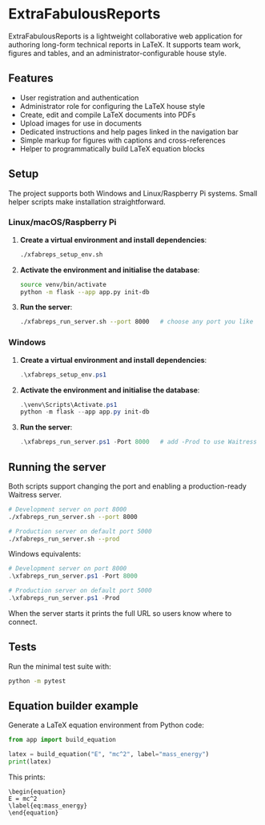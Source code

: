 # ExtraFabulousReports

ExtraFabulousReports is a lightweight collaborative web application for authoring long-form technical reports in LaTeX. It supports team work, figures and tables, and an administrator-configurable house style.

## Features
- User registration and authentication
- Administrator role for configuring the LaTeX house style
- Create, edit and compile LaTeX documents into PDFs
- Upload images for use in documents
- Dedicated instructions and help pages linked in the navigation bar
- Simple markup for figures with captions and cross-references
- Helper to programmatically build LaTeX equation blocks

## Setup

The project supports both Windows and Linux/Raspberry Pi systems. Small helper scripts make installation straightforward.

### Linux/macOS/Raspberry Pi
1. **Create a virtual environment and install dependencies**:
   ```bash
   ./xfabreps_setup_env.sh
   ```
2. **Activate the environment and initialise the database**:
   ```bash
   source venv/bin/activate
   python -m flask --app app.py init-db
   ```
3. **Run the server**:
   ```bash
   ./xfabreps_run_server.sh --port 8000   # choose any port you like
   ```

### Windows
1. **Create a virtual environment and install dependencies**:
   ```powershell
   .\xfabreps_setup_env.ps1
   ```
2. **Activate the environment and initialise the database**:
   ```powershell
   .\venv\Scripts\Activate.ps1
   python -m flask --app app.py init-db
   ```
3. **Run the server**:
   ```powershell
   .\xfabreps_run_server.ps1 -Port 8000   # add -Prod to use Waitress
   ```

## Running the server

Both scripts support changing the port and enabling a production-ready Waitress server.

```bash
# Development server on port 8000
./xfabreps_run_server.sh --port 8000

# Production server on default port 5000
./xfabreps_run_server.sh --prod
```

Windows equivalents:
```powershell
# Development server on port 8000
.\xfabreps_run_server.ps1 -Port 8000

# Production server on default port 5000
.\xfabreps_run_server.ps1 -Prod
```

When the server starts it prints the full URL so users know where to connect.

## Tests
Run the minimal test suite with:
```bash
python -m pytest
```

## Equation builder example
Generate a LaTeX equation environment from Python code:

```python
from app import build_equation

latex = build_equation("E", "mc^2", label="mass_energy")
print(latex)
```

This prints:

```
\begin{equation}
E = mc^2
\label{eq:mass_energy}
\end{equation}
```
